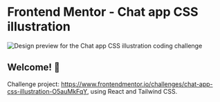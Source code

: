 # Frontend Mentor - Chat app CSS illustration

![Design preview for the Chat app CSS illustration coding challenge](./design/desktop-preview.jpg)

## Welcome! 👋

Challenge project: https://www.frontendmentor.io/challenges/chat-app-css-illustration-O5auMkFqY, using React and Tailwind CSS.
